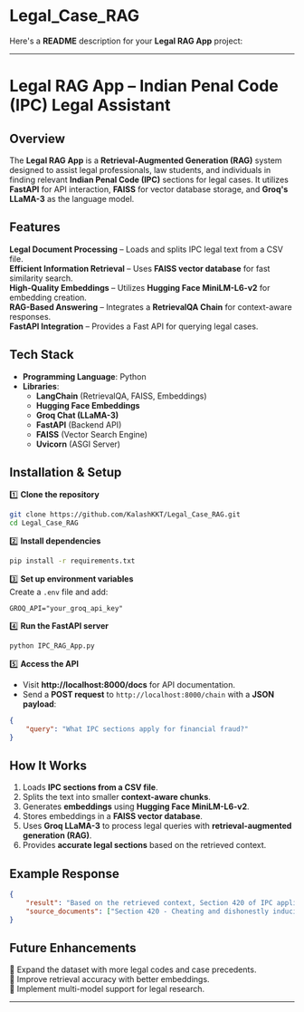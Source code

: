 # Legal_Case_RAG
Here's a **README** description for your **Legal RAG App** project:  

---

# **Legal RAG App – Indian Penal Code (IPC) Legal Assistant**  

## **Overview**  
The **Legal RAG App** is a **Retrieval-Augmented Generation (RAG)** system designed to assist legal professionals, law students, and individuals in finding relevant **Indian Penal Code (IPC)** sections for legal cases. It utilizes **FastAPI** for API interaction, **FAISS** for vector database storage, and **Groq's LLaMA-3** as the language model.  

## **Features**  
 **Legal Document Processing** – Loads and splits IPC legal text from a CSV file.  
 **Efficient Information Retrieval** – Uses **FAISS vector database** for fast similarity search.  
 **High-Quality Embeddings** – Utilizes **Hugging Face MiniLM-L6-v2** for embedding creation.  
 **RAG-Based Answering** – Integrates a **RetrievalQA Chain** for context-aware responses.  
 **FastAPI Integration** – Provides a Fast API for querying legal cases.  

## **Tech Stack**  
- **Programming Language**: Python  
- **Libraries**:  
  - **LangChain** (RetrievalQA, FAISS, Embeddings)  
  - **Hugging Face Embeddings**  
  - **Groq Chat (LLaMA-3)**  
  - **FastAPI** (Backend API)  
  - **FAISS** (Vector Search Engine)  
  - **Uvicorn** (ASGI Server)  

## **Installation & Setup**  

1️⃣ **Clone the repository**  
```bash
git clone https://github.com/KalashKKT/Legal_Case_RAG.git
cd Legal_Case_RAG
```

2️⃣ **Install dependencies**  
```bash
pip install -r requirements.txt
```

3️⃣ **Set up environment variables**  
Create a `.env` file and add:  
```
GROQ_API="your_groq_api_key"
```

4️⃣ **Run the FastAPI server**  
```bash
python IPC_RAG_App.py
```

5️⃣ **Access the API**  
- Visit **http://localhost:8000/docs** for API documentation.  
- Send a **POST request** to `http://localhost:8000/chain` with a **JSON payload**:  
```json
{
    "query": "What IPC sections apply for financial fraud?"
}
```

## **How It Works**  
1. Loads **IPC sections from a CSV file**.  
2. Splits the text into smaller **context-aware chunks**.  
3. Generates **embeddings** using **Hugging Face MiniLM-L6-v2**.  
4. Stores embeddings in a **FAISS vector database**.  
5. Uses **Groq LLaMA-3** to process legal queries with **retrieval-augmented generation (RAG)**.  
6. Provides **accurate legal sections** based on the retrieved context.  

## **Example Response**  
```json
{
    "result": "Based on the retrieved context, Section 420 of IPC applies to financial fraud cases.",
    "source_documents": ["Section 420 - Cheating and dishonestly inducing delivery of property..."]
}
```

## **Future Enhancements**  
🔹 Expand the dataset with more legal codes and case precedents.  
🔹 Improve retrieval accuracy with better embeddings.  
🔹 Implement multi-model support for legal research.  

---
